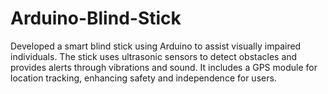 # Arduino-Blind-Stick
Developed a smart blind stick using Arduino to assist visually impaired individuals. The stick uses ultrasonic sensors to detect obstacles and provides alerts through vibrations and sound. It includes a GPS module for location tracking, enhancing safety and independence for users.
